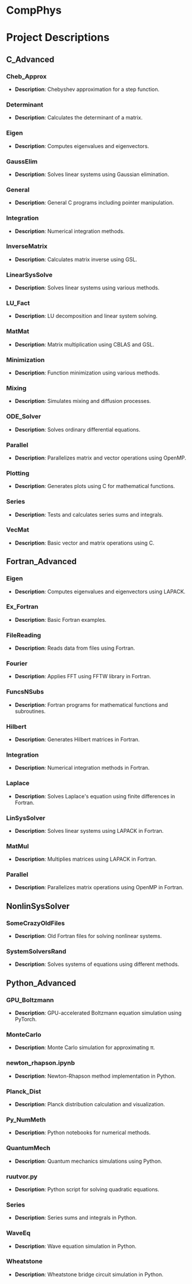 # CompPhys

# Project Descriptions

## C_Advanced

### Cheb_Approx
- **Description**: Chebyshev approximation for a step function.

### Determinant
- **Description**: Calculates the determinant of a matrix.

### Eigen
- **Description**: Computes eigenvalues and eigenvectors.

### GaussElim
- **Description**: Solves linear systems using Gaussian elimination.

### General
- **Description**: General C programs including pointer manipulation.

### Integration
- **Description**: Numerical integration methods.

### InverseMatrix
- **Description**: Calculates matrix inverse using GSL.

### LinearSysSolve
- **Description**: Solves linear systems using various methods.

### LU_Fact
- **Description**: LU decomposition and linear system solving.

### MatMat
- **Description**: Matrix multiplication using CBLAS and GSL.

### Minimization
- **Description**: Function minimization using various methods.

### Mixing
- **Description**: Simulates mixing and diffusion processes.

### ODE_Solver
- **Description**: Solves ordinary differential equations.

### Parallel
- **Description**: Parallelizes matrix and vector operations using OpenMP.

### Plotting
- **Description**: Generates plots using C for mathematical functions.

### Series
- **Description**: Tests and calculates series sums and integrals.

### VecMat
- **Description**: Basic vector and matrix operations using C.

## Fortran_Advanced

### Eigen
- **Description**: Computes eigenvalues and eigenvectors using LAPACK.

### Ex_Fortran
- **Description**: Basic Fortran examples.

### FileReading
- **Description**: Reads data from files using Fortran.

### Fourier
- **Description**: Applies FFT using FFTW library in Fortran.

### FuncsNSubs
- **Description**: Fortran programs for mathematical functions and subroutines.

### Hilbert
- **Description**: Generates Hilbert matrices in Fortran.

### Integration
- **Description**: Numerical integration methods in Fortran.

### Laplace
- **Description**: Solves Laplace's equation using finite differences in Fortran.

### LinSysSolver
- **Description**: Solves linear systems using LAPACK in Fortran.

### MatMul
- **Description**: Multiplies matrices using LAPACK in Fortran.

### Parallel
- **Description**: Parallelizes matrix operations using OpenMP in Fortran.

## NonlinSysSolver

### SomeCrazyOldFiles
- **Description**: Old Fortran files for solving nonlinear systems.

### SystemSolversRand
- **Description**: Solves systems of equations using different methods.

## Python_Advanced

### GPU_Boltzmann
- **Description**: GPU-accelerated Boltzmann equation simulation using PyTorch.

### MonteCarlo
- **Description**: Monte Carlo simulation for approximating π.

### newton_rhapson.ipynb
- **Description**: Newton-Rhapson method implementation in Python.

### Planck_Dist
- **Description**: Planck distribution calculation and visualization.

### Py_NumMeth
- **Description**: Python notebooks for numerical methods.

### QuantumMech
- **Description**: Quantum mechanics simulations using Python.

### ruutvor.py
- **Description**: Python script for solving quadratic equations.

### Series
- **Description**: Series sums and integrals in Python.

### WaveEq
- **Description**: Wave equation simulation in Python.

### Wheatstone
- **Description**: Wheatstone bridge circuit simulation in Python.
